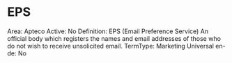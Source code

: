 # EPS

Area: Apteco
Active: No
Definition: EPS (Email Preference Service)
An official body which registers the names and email addresses of those who do not wish to receive unsolicited email.
TermType: Marketing
Universal en-de: No